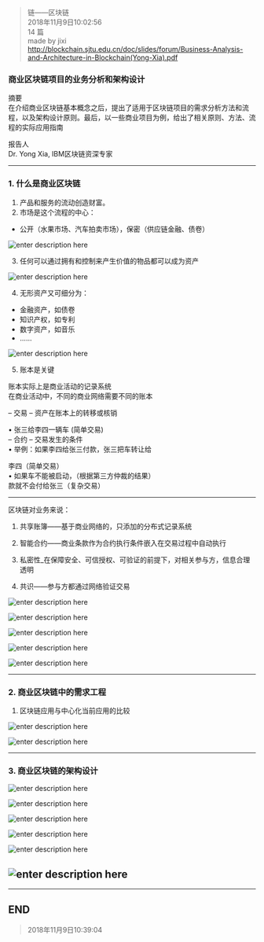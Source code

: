 > 链——区块链  
> 2018年11月9日10:02:56       
> 14 篇  
>made by jixi  
> http://blockchain.sjtu.edu.cn/doc/slides/forum/Business-Analysis-and-Architecture-in-Blockchain(Yong-Xia).pdf

### 商业区块链项目的业务分析和架构设计

摘要  
在介绍商业区块链基本概念之后，提出了适用于区块链项目的需求分析方法和流程，以及架构设计原则。最后，以一些商业项目为例，给出了相关原则、方法、流程的实际应用指南  

报告人  
Dr. Yong Xia, IBM区块链资深专家  

----------


### 1. 什么是商业区块链

1. 产品和服务的流动创造财富。  
2. 市场是这个流程的中心：  


* 公开（水果市场、汽车拍卖市场），保密（供应链金融、债卷）  

![enter description here](https://www.github.com/jixiyu/images3/raw/master/小书匠/1541729784972.png)  


3. 任何可以通过拥有和控制来产生价值的物品都可以成为资产  

![enter description here](https://www.github.com/jixiyu/images3/raw/master/小书匠/1541729803615.png)  


4. 无形资产又可细分为：  
* 金融资产，如债卷  
* 知识产权，如专利  
* 数字资产，如音乐  
* ......    

![enter description here](https://www.github.com/jixiyu/images3/raw/master/小书匠/1541729816401.png)  

 

5. 账本是关键  

账本实际上是商业活动的记录系统  
在商业活动中，不同的商业网络需要不同的账本  

– 交易 – 资产在账本上的转移或核销  

• 张三给李四一辆车 (简单交易)  
– 合约 – 交易发生的条件  
• 举例：如果李四给张三付款，张三把车转让给  

李四（简单交易）  
• 如果车不能被启动，（根据第三方仲裁的结果）  
款就不会付给张三（复杂交易）  


----------


区块链对业务来说：  

1. 共享账簿——基于商业网络的，只添加的分布式记录系统  

2. 智能合约——商业条款作为合约执行条件嵌入在交易过程中自动执行  

3. 私密性_在保障安全、可信授权、可验证的前提下，对相关参与方，信息合理透明  

4. 共识——参与方都通过网络验证交易  

![enter description here](https://www.github.com/jixiyu/images3/raw/master/小书匠/1541729652605.png)

![enter description here](https://www.github.com/jixiyu/images3/raw/master/小书匠/1541729947457.png)

![enter description here](https://www.github.com/jixiyu/images3/raw/master/小书匠/1541729957045.png)

![enter description here](https://www.github.com/jixiyu/images3/raw/master/小书匠/1541729970076.png)

![enter description here](https://www.github.com/jixiyu/images3/raw/master/小书匠/1541730028595.png)





----------

### 2. 商业区块链中的需求工程

1. 区块链应用与中心化当前应用的比较  

![enter description here](https://www.github.com/jixiyu/images3/raw/master/小书匠/1541730563346.png)  

![enter description here](https://www.github.com/jixiyu/images3/raw/master/小书匠/1541730669639.png)




----------

### 3. 商业区块链的架构设计  

![enter description here](https://www.github.com/jixiyu/images3/raw/master/小书匠/1541731028367.png)

![enter description here](https://www.github.com/jixiyu/images3/raw/master/小书匠/1541731040001.png)

![enter description here](https://www.github.com/jixiyu/images3/raw/master/小书匠/1541731052658.png)

![enter description here](https://www.github.com/jixiyu/images3/raw/master/小书匠/1541731062752.png )

![enter description here](https://www.github.com/jixiyu/images3/raw/master/小书匠/1541731122251.png)

![enter description here](https://www.github.com/jixiyu/images3/raw/master/小书匠/1541731089454.png)
----------

----------
## END
> 2018年11月9日10:39:04
